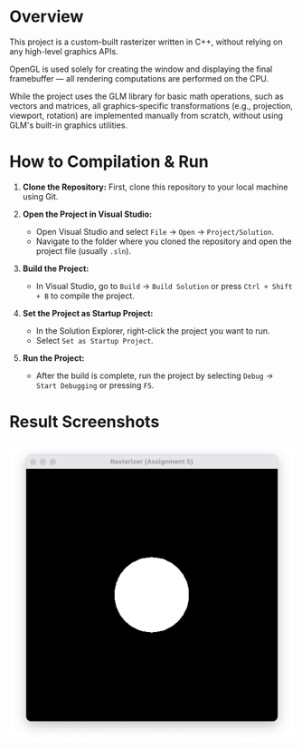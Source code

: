 # Overview

This project is a custom-built rasterizer written in C++, without relying on any high-level graphics APIs.

OpenGL is used solely for creating the window and displaying the final framebuffer — all rendering computations are performed on the CPU.

While the project uses the GLM library for basic math operations, such as vectors and matrices, all graphics-specific transformations (e.g., projection, viewport, rotation) are implemented manually from scratch, without using GLM's built-in graphics utilities.

# How to Compilation & Run

1. **Clone the Repository:**
   First, clone this repository to your local machine using Git.

2. **Open the Project in Visual Studio:**
   - Open Visual Studio and select `File` -> `Open` -> `Project/Solution`.
   - Navigate to the folder where you cloned the repository and open the project file (usually `.sln`).

3. **Build the Project:**
   - In Visual Studio, go to `Build` -> `Build Solution` or press `Ctrl + Shift + B` to compile the project.
  
4. **Set the Project as Startup Project:**
	- In the Solution Explorer, right-click the project you want to run.
	- Select `Set as Startup Project`.

5. **Run the Project:**
   - After the build is complete, run the project by selecting `Debug` -> `Start Debugging` or pressing `F5`.

# Result Screenshots

![output](Screenshot.png)
